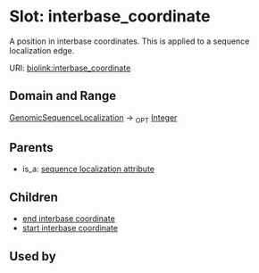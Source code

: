
# Slot: interbase_coordinate


A position in interbase coordinates. This is applied to a sequence localization edge.

URI: [biolink:interbase_coordinate](https://w3id.org/biolink/vocab/interbase_coordinate)


## Domain and Range

[GenomicSequenceLocalization](GenomicSequenceLocalization.md) ->  <sub>OPT</sub> [Integer](types/Integer.md)

## Parents

 *  is_a: [sequence localization attribute](sequence_localization_attribute.md)

## Children

 *  [end interbase coordinate](end_interbase_coordinate.md)
 *  [start interbase coordinate](start_interbase_coordinate.md)

## Used by

